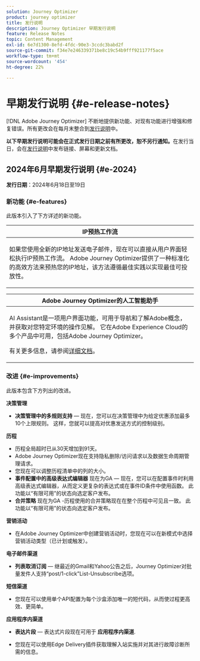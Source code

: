 ```yaml
---
solution: Journey Optimizer
product: journey optimizer
title: 发行说明
description: Journey Optimizer 早期发行说明
feature: Release Notes
topic: Content Management
exl-id: 6e7d1300-8efd-4fdc-90e3-3ccdc3babd2f
source-git-commit: f34e7e246339371be8c19c54b9fff921177f5ace
workflow-type: tm+mt
source-wordcount: '454'
ht-degree: 22%

---
```


# 早期发行说明 {#e-release-notes}

[!DNL Adobe Journey Optimizer] 不断地提供新功能、对现有功能进行增强和修复错误。所有更改会在每月末整合到[发行说明](release-notes.md)中。

**以下早期发行说明可能会在正式发行日期之前有所更改，恕不另行通知。**&#x200B;在发行当日，会在[发行说明](release-notes.md)中发布链接、屏幕和更新文档。

## 2024年6月早期发行说明 {#e-2024}

**发行日期**：2024年6月18日至19日

### 新功能 {#e-features}

此版本引入了下方详述的新功能。

<table>
<thead>
<tr>
<th><strong>IP预热工作流</strong><br/></th>
</tr>
</thead>
<tbody>
<tr>
<td>
<p>如果您使用全新的IP地址发送电子邮件，现在可以直接从用户界面轻松执行IP预热工作流。 Adobe Journey Optimizer提供了一种标准化的高效方法来预热您的IP地址，该方法遵循最佳实践以实现最佳可投放性。</p>
<!--p>For more information, refer to the <a href="../configuration/ip-warmup-gs.md">detailed documentation</a>.</p-->
</td>
</tr>
</tbody>
</table>


<!--<table>
<thead>
<tr>
<th><strong>Content Fragments customization</strong><br/></th>
</tr>
</thead>
<tbody>
<tr>
<td>
<p>You can now define specific fields in a fragment that can be edited when the fragment is added to a campaign or journey. This allows for the adjustment of content portions at the time of use, providing flexibility to override default values with context-specific details.</p>
<p>For more information, refer to the <a href="../configuration/ip-warmup-gs.md">detailed documentation</a>.</p>
</td>
</tr>
</tbody>
</table>-->


<table>
<thead>
<tr>
<th><strong>Adobe Journey Optimizer的人工智能助手</strong><br/></th>
</tr>
</thead>
<tbody>
<tr>
<td>
<p>AI Assistant是一项用户界面功能，可用于导航和了解Adobe概念，并获取对您特定环境的操作见解。 它在Adobe Experience Cloud的多个产品中可用，包括Adobe Journey Optimizer。</p>
<p>有关更多信息，请参阅<a href="../start/ai-assistant.md">详细文档</a>。</p>
</td>
</tr>
</tbody>
</table>


<!--table>
<thead>
<tr>
<th><strong>Reporting with Customer Journey Analytics (Beta)</strong><br/></th>
</tr>
</thead>
<tbody>
<tr>
<td>
<p>Journey Optimizer reporting is now fully integrated with Customer Journey Analytics capabilities, standardizing reporting across both platforms and improving data consistency and reliability. This seamless integration between Journey Optimizer and Customer Journey Analytics provides a clearer view of performance metrics, enabling users to make more informed decisions.</p>
</td>
</tr>
</tbody>
</table-->


<!--table>
<thead>
<tr>
<th><strong>Multilingual messages in journeys and campaigns  (Limited Availability)</strong><br/></th>
</tr>
</thead>
<tbody>
<tr>
<td>
<p>You can now effortlessly create content in multiple languages within a single campaign or journey. With this feature, you can switch between languages when editing your campaign or your journey, streamlining the entire editing process and improving your capability to efficiently manage multilingual content.</p>
</td>
</tr>
</tbody>
</table-->


<!--table>
<thead>
<tr>
<th><strong>Experimentation in journeys (Limited Availability)</strong><br/></th>
</tr>
</thead>
<tbody>
<tr>
<td>
<p>Already available in campaigns, Adobe Journey Optimizer now supports experiments in journeys. Experiments are randomized trials, which in the context of online testing, means that you expose some randomly selected users to a given variation of a message, and another randomly selected set of users to some other variation or treatment. After exposure, you can then measure the outcome metrics you are interested in, such as opens of emails, subscriptions, or purchases.</p>
</td>
</tr>
</tbody>
</table-->



<!--table>
<thead>
<tr>
<th><strong>Extended personalization data - Beta</strong><br/></th>
</tr>
</thead>
<tbody>
<tr>
<td>
<p>You can now lookup and fetch data values within Adobe Experience Platform datasets, and use these values to build conditions in Adobe Journey Optimizer. You can leverage data from a lookup dataset when a relationship has been defined using an attribute inside of an array of objects. You can specify non-profile enabled datasets for lookup. Once enabled, you can use a profile attribute as a join key to the specified dataset to retrive further data for personalization.</p>
<p>This capability is currently available as a public beta.</p>
</td>
</tr>
</tbody>
</table-->

### 改进 {#e-improvements}

此版本包含下方列出的改进。


**决策管理**

* **决策管理中的多规则支持**  — 现在，您可以在决策管理中为给定优惠添加最多10个上限规则。 这样，您就可以提高对优惠发送方式的控制级别。 <!--[Learn more](../offers/offer-library/add-constraints.md#capping)-->

<!--* **Audits** - The **Change log** tab allowing you to see all the changes that have been made to an offer or a decision has been removed. Changes related to offers and decisions can now be seen in the **Audits** menu. -->

<!--**Content fragments**

* Fragments can now be edited, and changes can be propagated across all live journeys and campaigns where they are used.
* New statuses for content fragments have been introduced: **Draft**, **Live**, **Publishing**, and **Archived**. 
* To use a fragment in a journey or campaign, it must now be in the **Live** status. A new step has been added to the fragment creation process, allowing the fragment to be published and made available for use in journeys and campaigns. Note that fragment publishing requires a new permission.
   
   **CAUTION** - Since **Draft** and **Live** statuses have been introduced with Journey Optimizer June release, all fragments created before this release have the **Draft** status, even if they are used in a journey or campaign. Learn how to update your existing fragments in this section.-->

**历程**

* 历程全局超时已从30天增加到91天。
* Adobe Journey Optimizer现在支持隐私删除/访问请求以及数据生命周期管理请求。
* 您现在可以调整历程清单中的列的大小。
* **事件配置中的高级表达式编辑器** 现在为GA — 现在，您可以在配置事件时利用高级表达式编辑器，从而定义更复杂的表达式或在事件ID条件中使用函数。 此功能以“有限可用”的状态向选定客户发布。 <!--[Read more](../event/about-creating.md)-->
* **合并策略** 现在为GA -历程使用的合并策略现在在整个历程中可见且一致。 此功能以“有限可用”的状态向选定客户发布。 <!--[Read more](../building-journeys/journey-gs.md#merge-policies)-->



**营销活动**

* 在Adobe Journey Optimizer中创建营销活动时，您现在可以在新模式中选择营销活动类型（已计划或触发）。

**电子邮件渠道**

* **列表取消订阅**  — 继最近的Gmail和Yahoo公告之后，Journey Optimizer对批量发件人支持“post/1-click”List-Unsubscribe选项。 <!--Refer to the following pages: [Email opt-out management](../email/email-opt-out.md#unsubscribe-header) and [Configure email settings](../email/email-settings.md#list-unsubscribe)-->


**短信渠道**

* 您现在可以使用单个API配置为每个沙盒添加唯一的短代码，从而使过程更高效、更简单。
  <!--* You can now modify existing SMS configurations.-->

**应用程序内渠道**

* **表达片段**  — 表达式片段现在可用于 **应用程序内渠道**. <!--[Read more](../personalization/use-expression-fragments.md)-->


* 您现在可以使用Edge Delivery插件获取理解入站实施并对其进行故障诊断所需的信息。



